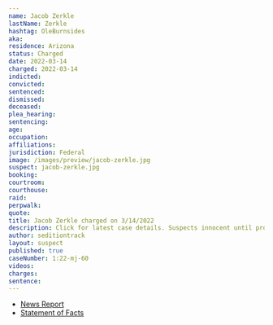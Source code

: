 ```yaml
---
name: Jacob Zerkle
lastName: Zerkle
hashtag: OleBurnsides
aka:
residence: Arizona
status: Charged
date: 2022-03-14
charged: 2022-03-14
indicted:
convicted:
sentenced:
dismissed:
deceased:
plea_hearing:
sentencing:
age:
occupation:
affiliations:
jurisdiction: Federal
image: /images/preview/jacob-zerkle.jpg
suspect: jacob-zerkle.jpg
booking:
courtroom:
courthouse:
raid:
perpwalk:
quote:
title: Jacob Zerkle charged on 3/14/2022
description: Click for latest case details. Suspects innocent until proven guilty.
author: seditiontrack
layout: suspect
published: true
caseNumber: 1:22-mj-60
videos:
charges:
sentence:
---
```


- [News Report](https://www.rawstory.com/capitol-riot-arrests-2656957701/)
- [Statement of Facts](https://www.justice.gov/usao-dc/case-multi-defendant/file/1483491/download)
